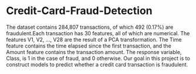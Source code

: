 # Credit-Card-Fraud-Detection
The dataset contains 284,807 transactions, of which 492 (0.17%) are fraudulent.Each transaction has 30 features, all of which are numerical. The features V1, V2, ..., V28 are the result of a PCA transformation. The Time feature contains the time elapsed since the first transaction, and the Amount feature contains the transaction amount. The response variable, Class, is 1 in the case of fraud, and 0 otherwise.
Our goal in this project is to construct models to predict whether a credit card transaction is fraudulent.
